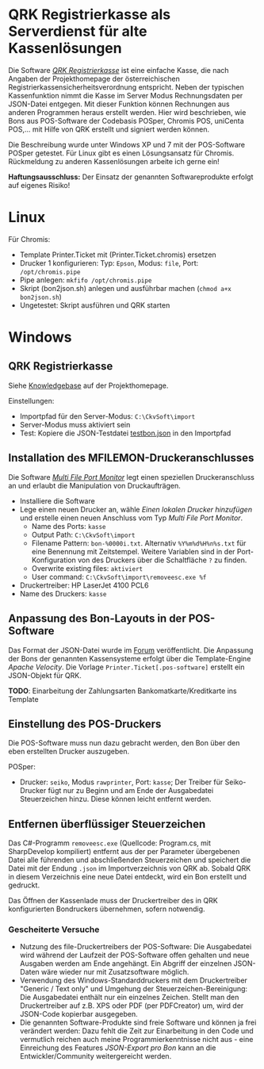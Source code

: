 # QRK Registrierkasse als Serverdienst für alte Kassenlösungen
Die Software *[QRK Registrierkasse](http://www.ckvsoft.at/)* ist eine einfache Kasse, die nach Angaben der Projekthomepage der österreichischen Registrierkassensicherheitsverordnung entspricht.
Neben der typischen Kassenfunktion nimmt die Kasse im Server Modus Rechnungsdaten per JSON-Datei entgegen. Mit dieser Funktion können Rechnungen aus anderen Programmen heraus erstellt werden.
Hier wird beschrieben, wie Bons aus POS-Software der Codebasis POSper, Chromis POS, uniCenta POS,... mit Hilfe von QRK erstellt und signiert werden können.

Die Beschreibung wurde unter Windows XP und 7 mit der POS-Software POSper getestet. Für Linux gibt es einen Lösungsansatz für Chromis. Rückmeldung zu anderen Kassenlösungen arbeite ich gerne ein!

**Haftungsausschluss:** Der Einsatz der genannten Softwareprodukte erfolgt auf eigenes Risiko!

# Linux
Für Chromis:
- Template Printer.Ticket mit (Printer.Ticket.chromis) ersetzen
- Drucker 1 konfigurieren: Typ: `Epson`, Modus: `file`, Port: `/opt/chromis.pipe`
- Pipe anlegen: `mkfifo /opt/chromis.pipe`
- Skript (bon2json.sh) anlegen und ausführbar machen (`chmod a+x bon2json.sh`)
- Ungetestet: Skript ausführen und QRK starten

# Windows
## QRK Registrierkasse
Siehe [Knowledgebase](http://www.ckvsoft.at/kb/) auf der Projekthomepage. 

Einstellungen:
- Importpfad für den Server-Modus: `C:\CkvSoft\import`
- Server-Modus muss aktiviert sein
- Test: Kopiere die JSON-Testdatei [testbon.json](testbon.json) in den Importpfad

## Installation des MFILEMON-Druckeranschlusses
Die Software *[Multi File Port Monitor](https://sourceforge.net/projects/mfilemon/)* legt einen speziellen Druckeranschluss an und erlaubt die Manipulation von Druckaufträgen. 
- Installiere die Software
- Lege einen neuen Drucker an, wähle *Einen lokalen Drucker hinzufügen* und erstelle einen neuen Anschluss vom Typ *Multi File Port Monitor*.
  - Name des Ports: `kasse`
  - Output Path: `C:\CkvSoft\import`
  - Filename Pattern: `bon-%0000i.txt`. Alternativ `%Y%m%d%H%n%s.txt` für eine Benennung mit Zeitstempel. Weitere Variablen sind in der Port-Konfiguration von des Druckers über die Schaltfläche `?` zu finden.
  - Overwrite existing files: `aktiviert`
  - User command: `C:\CkvSoft\import\removeesc.exe %f`
- Druckertreiber: HP LaserJet 4100 PCL6
- Name des Druckers: `kasse`

## Anpassung des Bon-Layouts in der POS-Software
Das Format der JSON-Datei wurde im [Forum](http://www.ckvsoft.at/forum/qrk-fragen-und-antworten/anbindung-an-boniersystem/#post-648) veröffentlicht. Die Anpassung der Bons der genannten Kassensysteme erfolgt über die Template-Engine *Apache Velocity*. Die Vorlage `Printer.Ticket[.pos-software]` erstellt ein JSON-Objekt für QRK.

**TODO**: Einarbeitung der Zahlungsarten Bankomatkarte/Kreditkarte ins Template

## Einstellung des POS-Druckers
Die POS-Software muss nun dazu gebracht werden, den Bon über den eben erstellten Drucker auszugeben.

POSper:
- Drucker: `seiko`, Modus `rawprinter`, Port: `kasse`; Der Treiber für Seiko-Drucker fügt nur zu Beginn und am Ende der Ausgabedatei Steuerzeichen hinzu. Diese können leicht entfernt werden.

## Entfernen überflüssiger Steuerzeichen
Das C#-Programm `removeesc.exe` (Quellcode: Program.cs, mit SharpDevelop kompiliert) entfernt aus der per Parameter übergebenen Datei alle führenden und abschließenden Steuerzeichen und speichert die Datei mit der Endung `.json` im Importverzeichnis von QRK ab. Sobald QRK in diesem Verzeichnis eine neue Datei entdeckt, wird ein Bon erstellt und gedruckt.

Das Öffnen der Kassenlade muss der Druckertreiber des in QRK konfigurierten Bondruckers übernehmen, sofern notwendig.

### Gescheiterte Versuche
- Nutzung des file-Druckertreibers der POS-Software: Die Ausgabedatei wird während der Laufzeit der POS-Software offen gehalten und neue Ausgaben werden am Ende angehängt. Ein Abgriff der einzelnen JSON-Daten wäre wieder nur mit Zusatzsoftware möglich.
- Verwendung des Windows-Standarddruckers mit dem Druckertreiber "Generic / Text only" und Umgehung der Steuerzeichen-Bereinigung: Die Ausgabedatei enthält nur ein einzelnes Zeichen. Stellt man den Druckertreiber auf z.B. XPS oder PDF (per PDFCreator) um, wird der JSON-Code kopierbar ausgegeben.
- Die genannten Software-Produkte sind freie Software und können ja frei verändert werden: Dazu fehlt die Zeit zur Einarbeitung in den Code und vermutlich reichen auch meine Programmierkenntnisse nicht aus - eine Einreichung des Features *JSON-Export pro Bon* kann an die Entwickler/Community weitergereicht werden.
